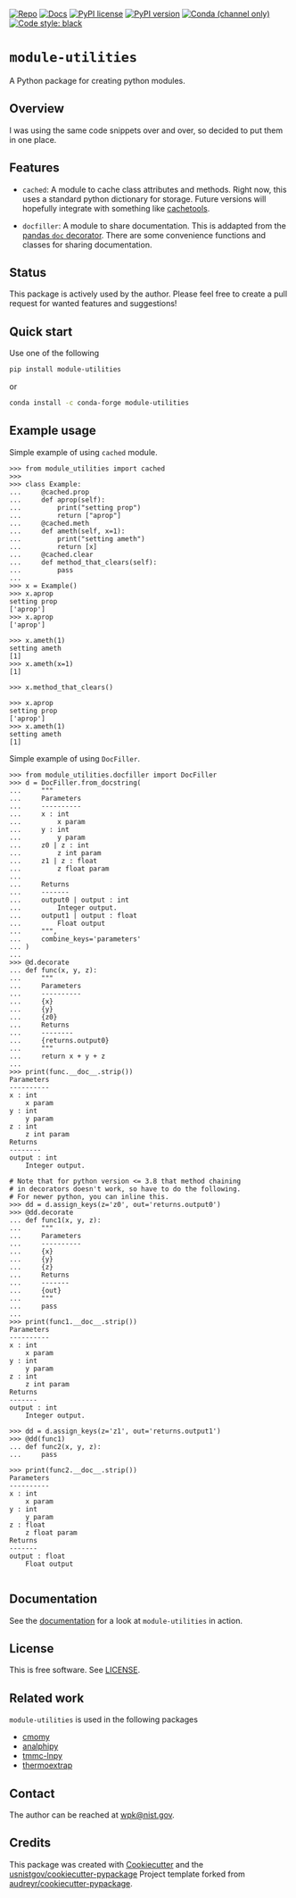 <!-- markdownlint-disable MD041 -->

[![Repo][repo-badge]][repo-link] [![Docs][docs-badge]][docs-link]
[![PyPI license][license-badge]][license-link]
[![PyPI version][pypi-badge]][pypi-link]
[![Conda (channel only)][conda-badge]][conda-link]
[![Code style: black][black-badge]][black-link]

<!--
  For more badges, see
  https://shields.io/category/other
  https://naereen.github.io/badges/
  [pypi-badge]: https://badge.fury.io/py/module-utilities
-->

[black-badge]: https://img.shields.io/badge/code%20style-black-000000.svg
[black-link]: https://github.com/psf/black
[pypi-badge]: https://img.shields.io/pypi/v/module-utilities
[pypi-link]: https://pypi.org/project/module-utilities
[docs-badge]: https://img.shields.io/badge/docs-sphinx-informational
[docs-link]: https://pages.nist.gov/module-utilities/
[repo-badge]: https://img.shields.io/badge/--181717?logo=github&logoColor=ffffff
[repo-link]: https://github.com/usnistgov/module-utilities
[conda-badge]: https://img.shields.io/conda/v/conda-forge/module-utilities
[conda-link]: https://anaconda.org/conda-forge/module-utilities
[license-badge]: https://img.shields.io/pypi/l/cmomy?color=informational
[license-link]: https://github.com/usnistgov/module-utilities/blob/main/LICENSE

<!-- other links -->

[cachetools]: https://github.com/tkem/cachetools/

# `module-utilities`

A Python package for creating python modules.

## Overview

I was using the same code snippets over and over, so decided to put them in one
place.

## Features

- `cached`: A module to cache class attributes and methods. Right now, this uses
  a standard python dictionary for storage. Future versions will hopefully
  integrate with something like [cachetools].

- `docfiller`: A module to share documentation. This is addapted from the
  [pandas `doc` decorator](https://github.com/pandas-dev/pandas/blob/main/pandas/util/_decorators.py).
  There are some convenience functions and classes for sharing documentation.

## Status

This package is actively used by the author. Please feel free to create a pull
request for wanted features and suggestions!

## Quick start

Use one of the following

```bash
pip install module-utilities
```

or

```bash
conda install -c conda-forge module-utilities
```

## Example usage

Simple example of using `cached` module.

```pycon
>>> from module_utilities import cached
>>>
>>> class Example:
...     @cached.prop
...     def aprop(self):
...         print("setting prop")
...         return ["aprop"]
...     @cached.meth
...     def ameth(self, x=1):
...         print("setting ameth")
...         return [x]
...     @cached.clear
...     def method_that_clears(self):
...         pass
...
>>> x = Example()
>>> x.aprop
setting prop
['aprop']
>>> x.aprop
['aprop']

>>> x.ameth(1)
setting ameth
[1]
>>> x.ameth(x=1)
[1]

>>> x.method_that_clears()

>>> x.aprop
setting prop
['aprop']
>>> x.ameth(1)
setting ameth
[1]

```

Simple example of using `DocFiller`.

```pycon
>>> from module_utilities.docfiller import DocFiller
>>> d = DocFiller.from_docstring(
...     """
...     Parameters
...     ----------
...     x : int
...         x param
...     y : int
...         y param
...     z0 | z : int
...         z int param
...     z1 | z : float
...         z float param
...
...     Returns
...     -------
...     output0 | output : int
...         Integer output.
...     output1 | output : float
...         Float output
...     """,
...     combine_keys='parameters'
... )
...
>>> @d.decorate
... def func(x, y, z):
...     """
...     Parameters
...     ----------
...     {x}
...     {y}
...     {z0}
...     Returns
...     --------
...     {returns.output0}
...     """
...     return x + y + z
...
>>> print(func.__doc__.strip())
Parameters
----------
x : int
    x param
y : int
    y param
z : int
    z int param
Returns
--------
output : int
    Integer output.

# Note that for python version <= 3.8 that method chaining
# in decorators doesn't work, so have to do the following.
# For newer python, you can inline this.
>>> dd = d.assign_keys(z='z0', out='returns.output0')
>>> @dd.decorate
... def func1(x, y, z):
...     """
...     Parameters
...     ----------
...     {x}
...     {y}
...     {z}
...     Returns
...     -------
...     {out}
...     """
...     pass
...
>>> print(func1.__doc__.strip())
Parameters
----------
x : int
    x param
y : int
    y param
z : int
    z int param
Returns
-------
output : int
    Integer output.

>>> dd = d.assign_keys(z='z1', out='returns.output1')
>>> @dd(func1)
... def func2(x, y, z):
...     pass

>>> print(func2.__doc__.strip())
Parameters
----------
x : int
    x param
y : int
    y param
z : float
    z float param
Returns
-------
output : float
    Float output


```

<!-- end-docs -->

## Documentation

See the [documentation][docs-link] for a look at `module-utilities` in action.

## License

This is free software. See [LICENSE][license-link].

## Related work

`module-utilities` is used in the following packages

- [cmomy]
- [analphipy]
- [tmmc-lnpy]
- [thermoextrap]

[cmomy]: https://github.com/usnistgov/cmomy
[analphipy]: https://github.com/usnistgov/analphipy
[tmmc-lnpy]: https://github.com/usnistgov/tmmc-lnpy
[thermoextrap]: https://github.com/usnistgov/thermoextrap

## Contact

The author can be reached at wpk@nist.gov.

## Credits

This package was created with
[Cookiecutter](https://github.com/audreyr/cookiecutter) and the
[usnistgov/cookiecutter-pypackage](https://github.com/usnistgov/cookiecutter-pypackage)
Project template forked from
[audreyr/cookiecutter-pypackage](https://github.com/audreyr/cookiecutter-pypackage).
